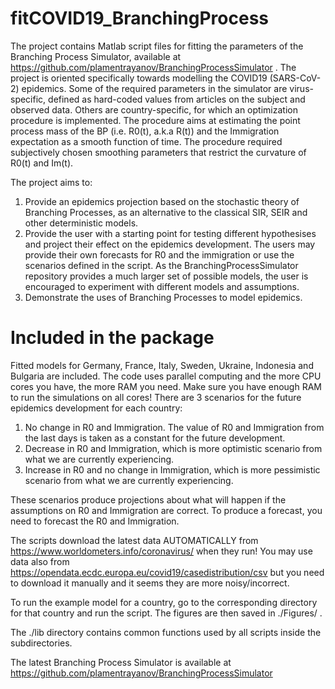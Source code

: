 # fitCOVID19_BranchingProcess
The project contains Matlab script files for fitting the parameters of the Branching Process Simulator, available at https://github.com/plamentrayanov/BranchingProcessSimulator .
The project is oriented specifically towards modelling the COVID19 (SARS-CoV-2) epidemics. Some of the required parameters in the simulator are virus-specific, defined as hard-coded values from articles on the subject and observed data. Others are country-specific, for which an optimization procedure is implemented. The procedure aims at estimating the point process mass of the BP (i.e. R0(t), a.k.a R(t)) and the Immigration expectation as a smooth function of time. The procedure required subjectively chosen smoothing parameters that restrict the curvature of R0(t) and Im(t).

The project aims to:
1. Provide an epidemics projection based on the stochastic theory of Branching Processes, as an alternative to the classical SIR, SEIR and other deterministic models.
2. Provide the user with a starting point for testing different hypothesises and project their effect on the epidemics development. The users may provide their own forecasts for R0 and the immigration or use the scenarios defined in the script. As the BranchingProcessSimulator repository provides a much larger set of possible models, the user is encouraged to experiment with different models and assumptions.
3. Demonstrate the uses of Branching Processes to model epidemics.


# Included in the package
Fitted models for Germany, France, Italy, Sweden, Ukraine, Indonesia and Bulgaria are included. The code uses parallel computing and the more CPU cores you have, the more RAM you need. Make sure you have enough RAM to run the simulations on all cores! There are 3 scenarios for the future epidemics development for each country:
1. No change in R0 and Immigration. The value of R0 and Immigration from the last days is taken as a constant for the future development.
2. Decrease in R0 and Immigration, which is more optimistic scenario from what we are currently experiencing.
3. Increase in R0 and no change in Immigration, which is more pessimistic scenario from what we are currently experiencing.

These scenarios produce projections about what will happen if the assumptions on R0 and Immigration are correct. To produce a forecast, you need to forecast the R0 and Immigration. 

The scripts download the latest data AUTOMATICALLY from https://www.worldometers.info/coronavirus/ when they run!  You may use data also from https://opendata.ecdc.europa.eu/covid19/casedistribution/csv but you need to download it manually and it seems they are more noisy/incorrect.

To run the example model for a country, go to the corresponding directory for that country and run the script. The figures are then saved in ./Figures/ .

The ./lib directory contains common functions used by all scripts inside the subdirectories.

The latest Branching Process Simulator is available at https://github.com/plamentrayanov/BranchingProcessSimulator 

